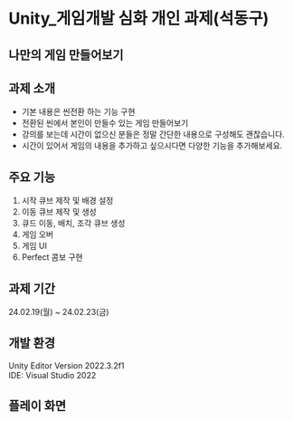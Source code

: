 # Unity_게임개발 심화 개인 과제(석동구)

## 나만의 게임 만들어보기

## 과제 소개
- 기본 내용은 씬전환 하는 기능 구현
- 전환된 씬에서 본인이 만들수 있는 게임 만들어보기
- 강의를 보는데 시간이 없으신 분들은 정말 간단한 내용으로 구성해도 괜찮습니다.
- 시간이 있어서 게임의 내용을 추가하고 싶으시다면 다양한 기능을 추가해보세요.

## 주요 기능
1. 시작 큐브 제작 및 배경 설정
2. 이동 큐브 제작 및 생성
3. 큐드 이동, 배치, 조각 큐브 생성
4. 게임 오버
5. 게임 UI
6. Perfect 콤보 구현

## 과제 기간
24.02.19(월) ~ 24.02.23(금)

## 개발 환경
Unity Editor Version 2022.3.2f1   
IDE: Visual Studio 2022

## 플레이 화면
